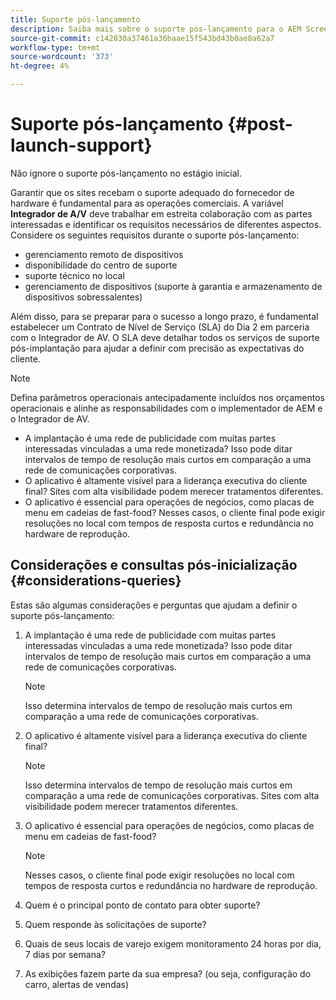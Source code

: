 ```yaml
---
title: Suporte pós-lançamento
description: Saiba mais sobre o suporte pós-lançamento para o AEM Screens no Guia de práticas recomendadas.
source-git-commit: c142830a37461a36baae15f543bd43b0ae8a62a7
workflow-type: tm+mt
source-wordcount: '373'
ht-degree: 4%

---
```



# Suporte pós-lançamento {#post-launch-support}


Não ignore o suporte pós-lançamento no estágio inicial.

Garantir que os sites recebam o suporte adequado do fornecedor de hardware é fundamental para as operações comerciais. A variável **Integrador de A/V** deve trabalhar em estreita colaboração com as partes interessadas e identificar os requisitos necessários de diferentes aspectos.
Considere os seguintes requisitos durante o suporte pós-lançamento:

* gerenciamento remoto de dispositivos
* disponibilidade do centro de suporte
* suporte técnico no local
* gerenciamento de dispositivos (suporte à garantia e armazenamento de dispositivos sobressalentes)

Além disso, para se preparar para o sucesso a longo prazo, é fundamental estabelecer um Contrato de Nível de Serviço (SLA) do Dia 2 em parceria com o Integrador de AV. O SLA deve detalhar todos os serviços de suporte pós-implantação para ajudar a definir com precisão as expectativas do cliente.

>[!NOTE]
>
>Defina parâmetros operacionais antecipadamente incluídos nos orçamentos operacionais e alinhe as responsabilidades com o implementador de AEM e o Integrador de AV.
>
>* A implantação é uma rede de publicidade com muitas partes interessadas vinculadas a uma rede monetizada? Isso pode ditar intervalos de tempo de resolução mais curtos em comparação a uma rede de comunicações corporativas.
>* O aplicativo é altamente visível para a liderança executiva do cliente final? Sites com alta visibilidade podem merecer tratamentos diferentes.
>* O aplicativo é essencial para operações de negócios, como placas de menu em cadeias de fast-food? Nesses casos, o cliente final pode exigir resoluções no local com tempos de resposta curtos e redundância no hardware de reprodução.

## Considerações e consultas pós-inicialização {#considerations-queries}

Estas são algumas considerações e perguntas que ajudam a definir o suporte pós-lançamento:

1. A implantação é uma rede de publicidade com muitas partes interessadas vinculadas a uma rede monetizada? Isso pode ditar intervalos de tempo de resolução mais curtos em comparação a uma rede de comunicações corporativas.
 
   >[!NOTE]
   >
   > Isso determina intervalos de tempo de resolução mais curtos em comparação a uma rede de comunicações corporativas.

1. O aplicativo é altamente visível para a liderança executiva do cliente final?

   >[!NOTE]
   >
   > Isso determina intervalos de tempo de resolução mais curtos em comparação a uma rede de comunicações corporativas. Sites com alta visibilidade podem merecer tratamentos diferentes.

1. O aplicativo é essencial para operações de negócios, como placas de menu em cadeias de fast-food?

   >[!NOTE]
   >
   > Nesses casos, o cliente final pode exigir resoluções no local com tempos de resposta curtos e redundância no hardware de reprodução.

1. Quem é o principal ponto de contato para obter suporte?

1. Quem responde às solicitações de suporte?

1. Quais de seus locais de varejo exigem monitoramento 24 horas por dia, 7 dias por semana?

1. As exibições fazem parte da sua empresa? (ou seja, configuração do carro, alertas de vendas)
